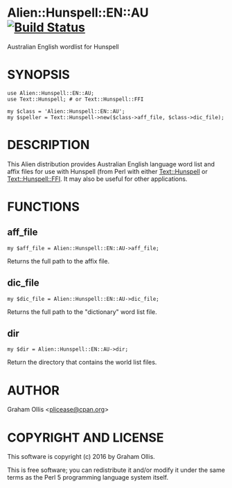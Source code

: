 # Alien::Hunspell::EN::AU [![Build Status](https://secure.travis-ci.org/plicease/Alien-Hunspell-EN-AU.png)](http://travis-ci.org/plicease/Alien-Hunspell-EN-AU)

Australian English wordlist for Hunspell

# SYNOPSIS

    use Alien::Hunspell::EN::AU;
    use Text::Hunspell; # or Text::Hunspell::FFI
    
    my $class = 'Alien::Hunspell::EN::AU';
    my $speller = Text::Hunspell->new($class->aff_file, $class->dic_file);

# DESCRIPTION

This Alien distribution provides Australian English language word list 
and affix files for use with Hunspell (from Perl with either 
[Text::Hunspell](https://metacpan.org/pod/Text::Hunspell) or [Text::Hunspell::FFI](https://metacpan.org/pod/Text::Hunspell::FFI).  It may also be useful for 
other applications.

# FUNCTIONS

## aff\_file

    my $aff_file = Alien::Hunspell::EN::AU->aff_file;

Returns the full path to the affix file.

## dic\_file

    my $dic_file = Alien::Hunspell::EN::AU->dic_file;

Returns the full path to the "dictionary" word list file.

## dir

    my $dir = Alien::Hunspell::EN::AU->dir;

Return the directory that contains the world list files.

# AUTHOR

Graham Ollis &lt;plicease@cpan.org>

# COPYRIGHT AND LICENSE

This software is copyright (c) 2016 by Graham Ollis.

This is free software; you can redistribute it and/or modify it under
the same terms as the Perl 5 programming language system itself.
